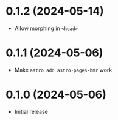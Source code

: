# 0.1.2 (2024-05-14)

- Allow morphing in `<head>`

# 0.1.1 (2024-05-06)

- Make `astro add astro-pages-hmr` work

# 0.1.0 (2024-05-06)

- Initial release
